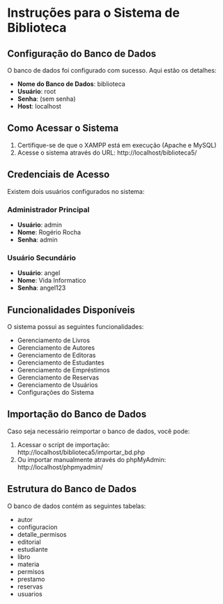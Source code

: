 # Instruções para o Sistema de Biblioteca

## Configuração do Banco de Dados

O banco de dados foi configurado com sucesso. Aqui estão os detalhes:

- **Nome do Banco de Dados**: biblioteca
- **Usuário**: root
- **Senha**: (sem senha)
- **Host**: localhost

## Como Acessar o Sistema

1. Certifique-se de que o XAMPP está em execução (Apache e MySQL)
2. Acesse o sistema através do URL: http://localhost/biblioteca5/

## Credenciais de Acesso

Existem dois usuários configurados no sistema:

### Administrador Principal
- **Usuário**: admin
- **Nome**: Rogério Rocha
- **Senha**: admin

### Usuário Secundário
- **Usuário**: angel
- **Nome**: Vida Informatico
- **Senha**: angel123

## Funcionalidades Disponíveis

O sistema possui as seguintes funcionalidades:

- Gerenciamento de Livros
- Gerenciamento de Autores
- Gerenciamento de Editoras
- Gerenciamento de Estudantes
- Gerenciamento de Empréstimos
- Gerenciamento de Reservas
- Gerenciamento de Usuários
- Configurações do Sistema

## Importação do Banco de Dados

Caso seja necessário reimportar o banco de dados, você pode:

1. Acessar o script de importação: http://localhost/biblioteca5/importar_bd.php
2. Ou importar manualmente através do phpMyAdmin: http://localhost/phpmyadmin/

## Estrutura do Banco de Dados

O banco de dados contém as seguintes tabelas:

- autor
- configuracion
- detalle_permisos
- editorial
- estudiante
- libro
- materia
- permisos
- prestamo
- reservas
- usuarios